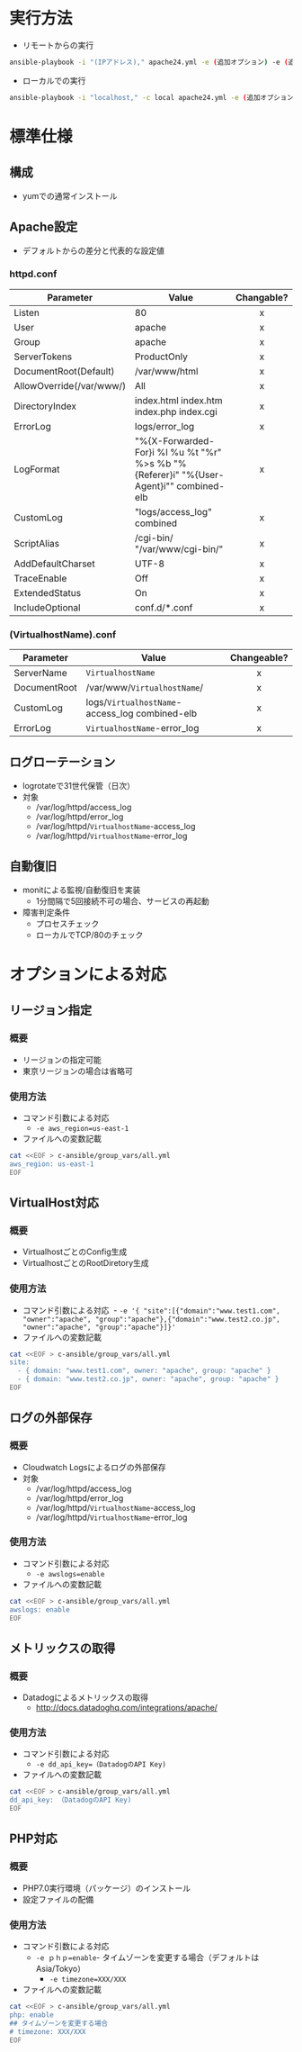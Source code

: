 # 実行方法
- リモートからの実行
```bash
ansible-playbook -i "(IPアドレス)," apache24.yml -e (追加オプション) -e (追加オプション)
```
- ローカルでの実行
```bash
ansible-playbook -i "localhost," -c local apache24.yml -e (追加オプション) -e (追加オプション)
```

# 標準仕様
## 構成
- yumでの通常インストール

## Apache設定
- デフォルトからの差分と代表的な設定値
### httpd.conf
|Parameter|Value|Changable?|
| ------- |-------|:-----:|
|Listen   |80     |x      |
|User     |apache |x      |
|Group    |apache |x      |
|ServerTokens|ProductOnly|x      |
|DocumentRoot(Default)|/var/www/html|x      |
|AllowOverride(/var/www/)|All|x      |
|DirectoryIndex|index.html index.htm index.php index.cgi|x      |
|ErrorLog|logs/error_log|x      |
|LogFormat|"%{X-Forwarded-For}i %l %u %t \"%r\" %>s %b \"%{Referer}i\" \"%{User-Agent}i\"" combined-elb|x      |
|CustomLog|"logs/access_log" combined|x      |
|ScriptAlias|/cgi-bin/ "/var/www/cgi-bin/"|x      |
|AddDefaultCharset|UTF-8|x      |
|TraceEnable|Off|x      |
|ExtendedStatus|On|x      |
|IncludeOptional|conf.d/*.conf|x      |

### (VirtualhostName).conf
|Parameter|Value|Changeable?|
| ------- |-------|:-----:|
|ServerName   |`VirtualhostName`                             |x      |
|DocumentRoot |/var/www/`VirtualhostName`/                   |x      |
|CustomLog    |logs/`VirtualhostName`-access_log combined-elb|x      |
|ErrorLog     |`VirtualhostName`-error_log                   |x      |

## ログローテーション
- logrotateで31世代保管（日次）
- 対象
  - /var/log/httpd/access_log
  - /var/log/httpd/error_log
  - /var/log/httpd/`VirtualhostName`-access_log
  - /var/log/httpd/`VirtualhostName`-error_log

## 自動復旧
- monitによる監視/自動復旧を実装
  - 1分間隔で5回接続不可の場合、サービスの再起動
- 障害判定条件
  - プロセスチェック
  - ローカルでTCP/80のチェック

# オプションによる対応
## リージョン指定
### 概要
- リージョンの指定可能
- 東京リージョンの場合は省略可

### 使用方法
- コマンド引数による対応
  - `-e aws_region=us-east-1`
- ファイルへの変数記載
```bash
cat <<EOF > c-ansible/group_vars/all.yml
aws_region: us-east-1
EOF
```

## VirtualHost対応
### 概要
- VirtualhostごとのConfig生成
- VirtualhostごとのRootDiretory生成

### 使用方法
- コマンド引数による対応
  - `-e '{ "site":[{"domain":"www.test1.com", "owner":"apache", "group":"apache"},{"domain":"www.test2.co.jp", "owner":"apache", "group":"apache"}]}'`
- ファイルへの変数記載
```bash
cat <<EOF > c-ansible/group_vars/all.yml
site:
  - { domain: "www.test1.com", owner: "apache", group: "apache" }
  - { domain: "www.test2.co.jp", owner: "apache", group: "apache" }
EOF
```

## ログの外部保存
### 概要
- Cloudwatch Logsによるログの外部保存
- 対象
  - /var/log/httpd/access_log
  - /var/log/httpd/error_log
  - /var/log/httpd/`VirtualhostName`-access_log
  - /var/log/httpd/`VirtualhostName`-error_log

### 使用方法
- コマンド引数による対応
  - `-e awslogs=enable`
- ファイルへの変数記載
```bash
cat <<EOF > c-ansible/group_vars/all.yml
awslogs: enable
EOF
```

## メトリックスの取得
### 概要
- Datadogによるメトリックスの取得
  - http://docs.datadoghq.com/integrations/apache/
  
### 使用方法
- コマンド引数による対応
  - `-e dd_api_key=（DatadogのAPI Key)`
- ファイルへの変数記載
```bash
cat <<EOF > c-ansible/group_vars/all.yml
dd_api_key: （DatadogのAPI Key)
EOF
```

## PHP対応
### 概要
- PHP7.0実行環境（パッケージ）のインストール
- 設定ファイルの配備

### 使用方法
- コマンド引数による対応
  - `-e ｐｈｐ=enable`- タイムゾーンを変更する場合（デフォルトはAsia/Tokyo）
    - `-e timezone=XXX/XXX`
- ファイルへの変数記載
```bash
cat <<EOF > c-ansible/group_vars/all.yml
php: enable
## タイムゾーンを変更する場合
# timezone: XXX/XXX
EOF
```



